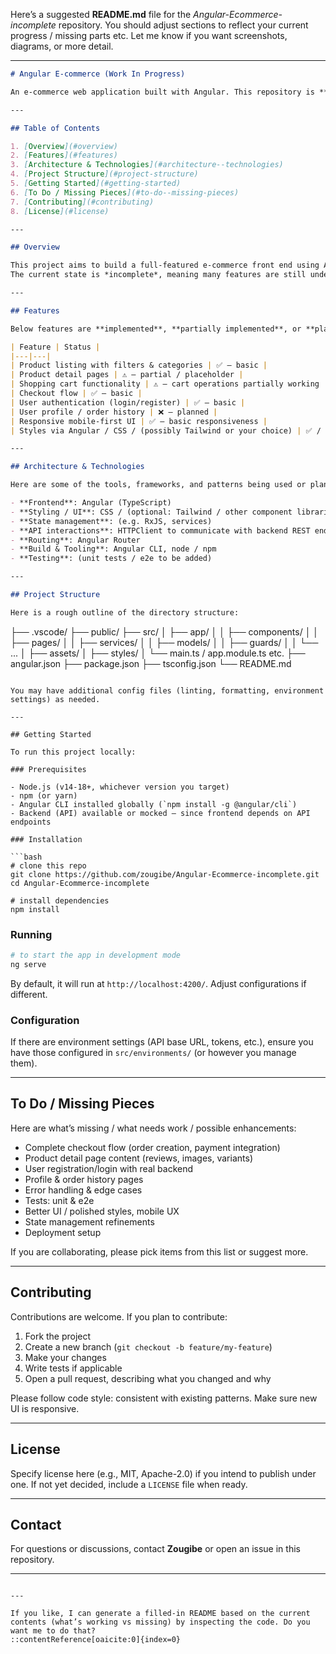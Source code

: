 Here’s a suggested **README.md** file for the *Angular-Ecommerce-incomplete* repository. You should adjust sections to reflect your current progress / missing parts etc. Let me know if you want screenshots, diagrams, or more detail.

---

```markdown
# Angular E-commerce (Work In Progress)

An e-commerce web application built with Angular. This repository is **incomplete**, under development.

---

## Table of Contents

1. [Overview](#overview)  
2. [Features](#features)  
3. [Architecture & Technologies](#architecture--technologies)  
4. [Project Structure](#project-structure)  
5. [Getting Started](#getting-started)  
6. [To Do / Missing Pieces](#to-do--missing-pieces)  
7. [Contributing](#contributing)  
8. [License](#license)  

---

## Overview

This project aims to build a full-featured e-commerce front end using Angular.  
The current state is *incomplete*, meaning many features are still under construction or missing, UI / UX is a work in progress, and some endpoints may be assumed or stubbed out.

---

## Features

Below features are **implemented**, **partially implemented**, or **planned** (you can tag as you prefer):

| Feature | Status |
|---|---|
| Product listing with filters & categories | ✅ – basic |
| Product detail pages | ⚠️ – partial / placeholder |
| Shopping cart functionality | ⚠️ – cart operations partially working |
| Checkout flow | ✅ – basic |
| User authentication (login/register) | ✅ – basic |
| User profile / order history | ❌ – planned |
| Responsive mobile-first UI | ✅ – basic responsiveness |
| Styles via Angular / CSS / (possibly Tailwind or your choice) | ✅ / ⚠️ depending on module |

---

## Architecture & Technologies

Here are some of the tools, frameworks, and patterns being used or planned:

- **Frontend**: Angular (TypeScript)  
- **Styling / UI**: CSS / (optional: Tailwind / other component libraries)  
- **State management**: (e.g. RxJS, services)  
- **API interactions**: HTTPClient to communicate with backend REST endpoints  
- **Routing**: Angular Router  
- **Build & Tooling**: Angular CLI, node / npm  
- **Testing**: (unit tests / e2e to be added)  

---

## Project Structure

Here is a rough outline of the directory structure:

```

├── .vscode/
├── public/
├── src/
│   ├── app/
│   │   ├── components/
│   │   ├── pages/
│   │   ├── services/
│   │   ├── models/
│   │   ├── guards/
│   │   └── ...
│   ├── assets/
│   ├── styles/
│   └── main.ts / app.module.ts etc.
├── angular.json
├── package.json
├── tsconfig.json
└── README.md

````

You may have additional config files (linting, formatting, environment settings) as needed.

---

## Getting Started

To run this project locally:

### Prerequisites

- Node.js (v14-18+, whichever version you target)  
- npm (or yarn)  
- Angular CLI installed globally (`npm install -g @angular/cli`)  
- Backend (API) available or mocked — since frontend depends on API endpoints  

### Installation

```bash
# clone this repo
git clone https://github.com/zougibe/Angular-Ecommerce-incomplete.git
cd Angular-Ecommerce-incomplete

# install dependencies
npm install
````

### Running

```bash
# to start the app in development mode
ng serve
```

By default, it will run at `http://localhost:4200/`. Adjust configurations if different.

### Configuration

If there are environment settings (API base URL, tokens, etc.), ensure you have those configured in `src/environments/` (or however you manage them).

---

## To Do / Missing Pieces

Here are what’s missing / what needs work / possible enhancements:

* Complete checkout flow (order creation, payment integration)
* Product detail page content (reviews, images, variants)
* User registration/login with real backend
* Profile & order history pages
* Error handling & edge cases
* Tests: unit & e2e
* Better UI / polished styles, mobile UX
* State management refinements
* Deployment setup

If you are collaborating, please pick items from this list or suggest more.

---

## Contributing

Contributions are welcome. If you plan to contribute:

1. Fork the project
2. Create a new branch (`git checkout -b feature/my-feature`)
3. Make your changes
4. Write tests if applicable
5. Open a pull request, describing what you changed and why

Please follow code style: consistent with existing patterns. Make sure new UI is responsive.

---

## License

Specify license here (e.g., MIT, Apache-2.0) if you intend to publish under one.
If not yet decided, include a `LICENSE` file when ready.

---

## Contact

For questions or discussions, contact **Zougibe** or open an issue in this repository.

---

```

---

If you like, I can generate a filled-in README based on the current contents (what’s working vs missing) by inspecting the code. Do you want me to do that?
::contentReference[oaicite:0]{index=0}
```
